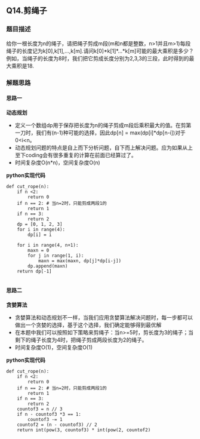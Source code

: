 ## Q14.剪绳子
### 题目描述
给你一根长度为n的绳子，请把绳子剪成m段(m和n都是整数，n>1并且m>1)每段绳子的长度记为k[0],k[1],...,k[m].请问k[0]\*k[1]\*...*k[m]可能的最大乘积是多少？例如，当绳子的长度为8时，我们把它剪成长度分别为2,3,3的三段，此时得到的最大乘积是18.
### 解题思路
#### 思路一
**动态规划**
- 定义一个数组dp用于保存把长度为n的绳子剪成m段后乘积最大的值。在剪第一刀时，我们有(n-1)种可能的选择，因此dp[n] = max(dp[i]*dp[n-i])对于0<i<n。
- 动态规划问题的特点是自上而下分析问题，自下而上解决问题。应为如果从上至下coding会有很多重复的计算在前面已经算过了。
- 时间复杂度O(n*n)，空间复杂度O(n)

**python实现代码**
```
def cut_rope(n):
    if n <2:
        return 0
    if n == 2: # 当n=2时，只能剪成两段1的
        return 1
    if n == 3:
        return 2
    dp = [0, 1, 2, 3]
    for i in range(4):
        dp[i] = i

    for i in range(4, n+1):
        maxn = 0
        for j in range(1, i):
            maxn = max(maxn, dp[j]*dp[i-j])
        dp.append(maxn)
    return dp[-1]
    
```

#### 思路二
**贪婪算法**
- 贪婪算法和动态规划不一样，当我们应用贪婪算法解决问题时，每一步都可以做出一个贪婪的选择，基于这个选择，我们确定能够得到最优解
- 在本题中我们可以按照如下策略来剪绳子：当n>=5时，剪长度为3的绳子；当剩下的绳子长度为4时，把绳子剪成两段长度为2的绳子。
- 时间复杂度O(1)，空间复杂度O(1)

**python实现代码**
```
def cut_rope(n):
    if n <2:
        return 0
    if n == 2: # 当n=2时，只能剪成两段1的
        return 1
    if n == 3:
        return 2
    countof3 = n // 3
    if n - countof3 *3 == 1:
        countof3 -= 1
    countof2 = (n - countof3) // 2
    return int(pow(3, countof3) * int(pow(2, countof2)
```